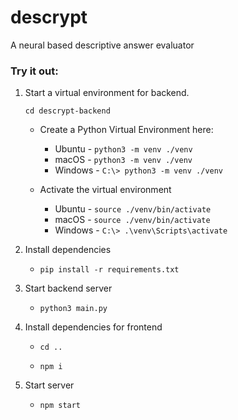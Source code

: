 # descrypt
A neural based descriptive answer evaluator

### Try it out:

1. Start a virtual environment for backend.

    `cd descrypt-backend`
    - Create a Python Virtual Environment here: 

        - Ubuntu - `python3 -m venv ./venv`
        - macOS - `python3 -m venv ./venv`
        - Windows - `C:\> python3 -m venv ./venv`

    - Activate the virtual environment 
        - Ubuntu - `source ./venv/bin/activate`
        - macOS - `source ./venv/bin/activate`
        - Windows - `C:\> .\venv\Scripts\activate`


2. Install dependencies

    - `pip install -r requirements.txt`

3. Start backend server 

    - `python3 main.py`

4. Install dependencies for frontend

    - `cd ..`

    - `npm i`
5. Start server

    - `npm start`
